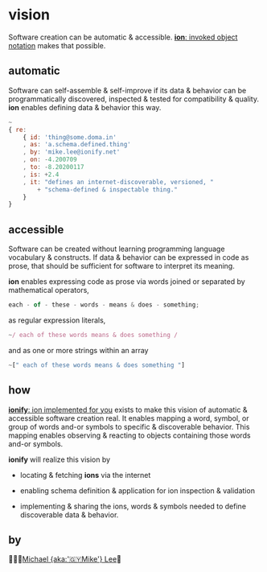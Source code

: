 
# vision

Software creation can be automatic & accessible.
[**ion**: invoked object notation](ions/ion.md#ion) makes that possible.

## automatic

Software can self-assemble & self-improve if its data & behavior can be programmatically
discovered, inspected & tested for compatibility & quality. **ion** enables defining data &
behavior this way.

```javascript
~
{ re:
    { id: 'thing@some.doma.in'
    , as: 'a.schema.defined.thing'
    , by: 'mike.lee@ionify.net'
    , on: -4.200709
    , to: -8.20200117
    , is: +2.4
    , it: "defines an internet-discoverable, versioned, "
        + "schema-defined & inspectable thing."
    }
}
```

## accessible

Software can be created without learning programming language vocabulary & constructs. If
data & behavior can be expressed in code as prose, that should be sufficient for software to
interpret its meaning.

**ion** enables expressing code as prose via words joined or separated by mathematical
operators,

```javascript
each - of - these - words - means & does - something;
```

as regular expression literals,

```javascript
~/ each of these words means & does something /
```

and as one or more strings within an array

```javascript
~[" each of these words means & does something "]
```

## how

[**ionify**: ion implemented for you](http://api.ionify.net/) exists to make this vision of automatic & accessible
software creation real. It enables mapping a word, symbol, or group of words and-or symbols to
specific & discoverable behavior. This mapping enables observing & reacting to objects containing those words
and-or symbols.

**ionify** will realize this vision by

+ locating & fetching **ions** via the internet

+ enabling schema definition & application for ion inspection & validation

+ implementing & sharing the ions, words & symbols needed to define discoverable data & behavior.


## by
👨🏾‍💻[Michael {aka:'🇬🇾Mike'} Lee](https://github.com/iskitz)🤎